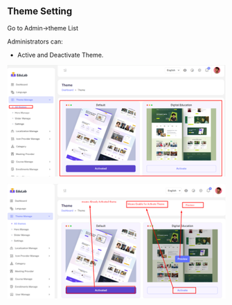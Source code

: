 ## Theme Setting

Go to Admin->theme List

Administrators can:

- Active and Deactivate Theme.

![src](/assets/lms/images/theme-setting/list.png)

![src](/assets/lms/images/theme-setting/preview.png)
